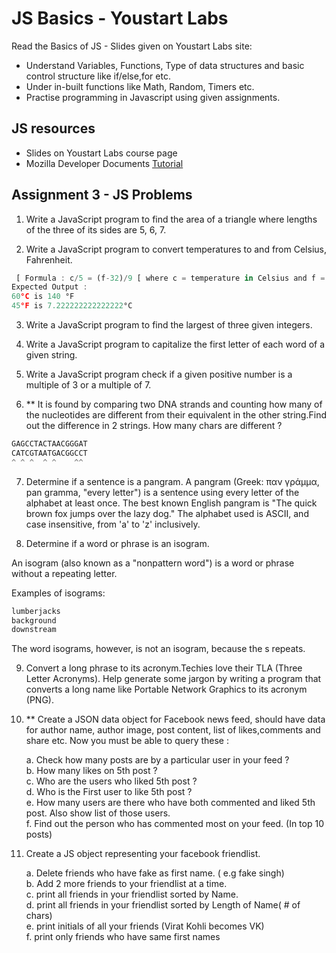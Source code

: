 # JS Basics - Youstart Labs

Read the Basics of JS  -  Slides given on Youstart Labs site:

* Understand Variables, Functions, Type of data structures and basic control structure like if/else,for etc.
* Under in-built functions like Math, Random, Timers etc.
* Practise programming in Javascript using given assignments.

## JS resources

* Slides on Youstart Labs course page
* Mozilla Developer Documents [Tutorial](https://developer.mozilla.org/en-US/docs/Web/JavaScript/A_re-introduction_to_JavaScript)

## Assignment 3 - JS Problems

1. Write a JavaScript program to find the area of a triangle where lengths of the three of its sides are 5, 6, 7.

2. Write a JavaScript program to convert temperatures to and from Celsius, Fahrenheit.

```javascript
 [ Formula : c/5 = (f-32)/9 [ where c = temperature in Celsius and f = temperature in Fahrenheit ]
Expected Output :
60°C is 140 °F
45°F is 7.222222222222222°C
```

3. Write a JavaScript program to find the largest of three given integers.

4. Write a JavaScript program to capitalize the first letter of each word of a given string.

5. Write a JavaScript program check if a given positive number is a multiple of 3 or a multiple of 7.

6. ** It is found by comparing two DNA strands and counting how many of the nucleotides are different from their equivalent in the other string.Find out the difference in 2 strings. How many chars are different ?

```javascript
GAGCCTACTAACGGGAT
CATCGTAATGACGGCCT
^ ^ ^  ^ ^    ^^
```

7. Determine if a sentence is a pangram. A pangram (Greek: παν γράμμα, pan gramma, "every letter") is a sentence using every letter of the alphabet at least once. The best known English pangram is "The quick brown fox jumps over the lazy dog." The alphabet used is ASCII, and case insensitive, from 'a' to 'z' inclusively.

8. Determine if a word or phrase is an isogram.

An isogram (also known as a "nonpattern word") is a word or phrase without a repeating letter.

Examples of isograms:

```javascript
lumberjacks
background
downstream
```

The word isograms, however, is not an isogram, because the s repeats.

9. Convert a long phrase to its acronym.Techies love their TLA (Three Letter Acronyms). Help generate some jargon by writing a program that converts a long name like Portable Network Graphics to its acronym (PNG).

10. ** Create a JSON data object for Facebook news feed, should have data for author name, author image, post content, list of likes,comments and share etc. Now you must be able to query these  :

      a. Check how many posts are by a particular user in your feed ? <br>
      b. How many likes on 5th post ?<br>
      c. Who are the users who liked 5th post ?<br>
      d. Who is the First user to like 5th post ?<br>
      e. How many users are there who have both commented and liked 5th post. Also show list of those users.<br>
      f. Find out the person who has commented most on your feed. (In top 10 posts)<br>

11. Create a JS object representing your facebook friendlist.

      a. Delete friends who have fake as first name. ( e.g fake singh)<br>
      b. Add 2 more friends to your friendlist at a time.<br>
      c. print all friends in your friendlist sorted by Name.<br>
      d. print all friends in your friendlist sorted by Length of Name( # of chars)<br>
      e. print initials of all your friends (Virat Kohli becomes VK)<br>
      f. print only friends who have same first names<br>

